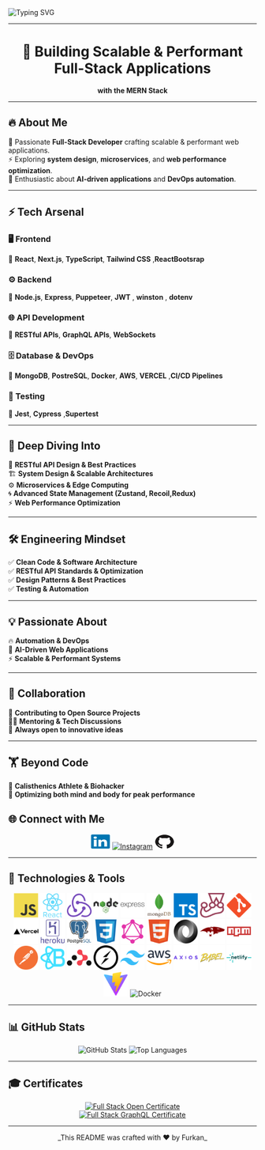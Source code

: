 <img src="https://readme-typing-svg.herokuapp.com?color=%2336BCF7&size=24&lines=Full+Stack+Developer;MERN+Stack+Expert;Always+Learning+New+Technologies;Building+Amazing+Apps" alt="Typing SVG">
</p>

---
<h1 align="center">🚀 Building Scalable & Performant Full-Stack Applications</h1>
<p align="center">
<strong>with the MERN Stack</strong>
</p>

---

## 🔥 About Me  
🚀 Passionate **Full-Stack Developer** crafting scalable & performant web applications.  
⚡ Exploring **system design**, **microservices**, and **web performance optimization**.  
🤖 Enthusiastic about **AI-driven applications** and **DevOps automation**.  

---

## ⚡ Tech Arsenal  

### 🖥️ Frontend  
🔹 **React**, **Next.js**, **TypeScript**, **Tailwind CSS** ,**ReactBootsrap**  

### ⚙️ Backend  
🔹 **Node.js**, **Express**, **Puppeteer**, **JWT** , **winston** , **dotenv**   

### 🌐 API Development  
🔹 **RESTful APIs**, **GraphQL APIs**, **WebSockets**  

### 🗄️ Database & DevOps  
🔹 **MongoDB**, **PostreSQL**, **Docker**, **AWS**, **VERCEL** ,**CI/CD Pipelines**

### 🧪 Testing  
🔹 **Jest**, **Cypress** ,**Supertest**

---

## 🎯 Deep Diving Into  
🚀 **RESTful API Design & Best Practices**  
🏗 **System Design & Scalable Architectures**  
⚙️ **Microservices & Edge Computing**  
🌀 **Advanced State Management (Zustand, Recoil,Redux)**  
⚡ **Web Performance Optimization**  

---

## 🛠 Engineering Mindset  
✅ **Clean Code & Software Architecture**  
✅ **RESTful API Standards & Optimization**  
✅ **Design Patterns & Best Practices**  
✅ **Testing & Automation**  

---

## 💡 Passionate About  
🔥 **Automation & DevOps**  
🤖 **AI-Driven Web Applications**  
⚡ **Scalable & Performant Systems**  

---

## 🤝 Collaboration  
💬 **Contributing to Open Source Projects**  
👨‍🏫 **Mentoring & Tech Discussions**  
🚀 **Always open to innovative ideas**  

---

## 🏋️ Beyond Code  
💪 **Calisthenics Athlete & Biohacker**  
🧠 **Optimizing both mind and body for peak performance**  


## 🌐 Connect with Me
<p align="center">
<a href="https://linkedin.com/in/furkan-akar-7a176618a" target="blank"><img src="https://raw.githubusercontent.com/devicons/devicon/master/icons/linkedin/linkedin-original.svg" alt="LinkedIn" height="30" width="40" /></a>
<a href="https://instagram.com/furkanaliakar" target="blank"><img src="https://img.icons8.com/ios-filled/50/000000/instagram-new.png" alt="Instagram" height="30" width="30" /></a>
<a href="https://github.com/CotNeo" target="blank"><img src="https://raw.githubusercontent.com/devicons/devicon/master/icons/github/github-original.svg" alt="GitHub" height="30" width="40" /></a>
</p>

---

## 🔧 Technologies & Tools
<p align="center">
<img src="https://raw.githubusercontent.com/devicons/devicon/master/icons/javascript/javascript-original.svg" alt="JavaScript" width="50" height="50"/>
<img src="https://raw.githubusercontent.com/devicons/devicon/master/icons/react/react-original-wordmark.svg" alt="React" width="50" height="50"/>
<img src="https://raw.githubusercontent.com/devicons/devicon/master/icons/redux/redux-original.svg" alt="Redux" width="50" height="50"/>
<img src="https://raw.githubusercontent.com/devicons/devicon/master/icons/nodejs/nodejs-original-wordmark.svg" alt="Node.js" width="50" height="50"/>
<img src="https://raw.githubusercontent.com/devicons/devicon/master/icons/express/express-original-wordmark.svg" alt="Express" width="50" height="50"/>
<img src="https://raw.githubusercontent.com/devicons/devicon/master/icons/mongodb/mongodb-original-wordmark.svg" alt="MongoDB" width="50" height="50"/>
<img src="https://raw.githubusercontent.com/devicons/devicon/master/icons/typescript/typescript-original.svg" alt="TypeScript" width="50" height="50"/>
<img src="https://raw.githubusercontent.com/devicons/devicon/master/icons/jest/jest-plain.svg" alt="Jest" width="50" height="50"/>
<img src="https://raw.githubusercontent.com/devicons/devicon/master/icons/git/git-original.svg" alt="Git" width="50" height="50"/>
<img src="https://raw.githubusercontent.com/devicons/devicon/master/icons/vercel/vercel-original-wordmark.svg" alt="Vercel" width="50" height="50"/>
<img src="https://raw.githubusercontent.com/devicons/devicon/master/icons/heroku/heroku-original-wordmark.svg" alt="Heroku" width="50" height="50"/>
<img src="https://raw.githubusercontent.com/devicons/devicon/master/icons/postgresql/postgresql-original-wordmark.svg" alt="SQL" width="50" height="50"/>
<img src="https://raw.githubusercontent.com/devicons/devicon/master/icons/css3/css3-original.svg" alt="CSS3" width="50" height="50"/>
<img src="https://raw.githubusercontent.com/devicons/devicon/master/icons/graphql/graphql-plain.svg" alt="GraphQL" width="50" height="50"/>
<img src="https://raw.githubusercontent.com/devicons/devicon/master/icons/html5/html5-original.svg" alt="HTML5" width="50" height="50"/>
<img src="https://raw.githubusercontent.com/devicons/devicon/master/icons/json/json-original.svg" alt="JSON" width="50" height="50"/>
<img src="https://raw.githubusercontent.com/devicons/devicon/master/icons/mongoose/mongoose-original.svg" alt="Mongoose" width="50" height="50"/>
<img src="https://raw.githubusercontent.com/devicons/devicon/master/icons/npm/npm-original-wordmark.svg" alt="NPM" width="50" height="50"/>
<img src="https://raw.githubusercontent.com/devicons/devicon/master/icons/postman/postman-original.svg" alt="Postman" width="50" height="50"/>
<img src="https://raw.githubusercontent.com/devicons/devicon/master/icons/reactbootstrap/reactbootstrap-original.svg" alt="React Bootstrap" width="50" height="50"/>
<img src="https://raw.githubusercontent.com/devicons/devicon/master/icons/reactrouter/reactrouter-original.svg" alt="React Router" width="50" height="50"/>
<img src="https://raw.githubusercontent.com/devicons/devicon/master/icons/socketio/socketio-original.svg" alt="Socket.IO" width="50" height="50"/>
<img src="https://raw.githubusercontent.com/devicons/devicon/master/icons/tailwindcss/tailwindcss-original.svg" alt="Tailwind CSS" width="50" height="50"/>
<img src="https://github.com/devicons/devicon/blob/master/icons/amazonwebservices/amazonwebservices-original-wordmark.svg" alt="AWS" width="50" height="50"/>
<img src="https://github.com/devicons/devicon/blob/master/icons/axios/axios-plain-wordmark.svg" alt="Axios" width="50" height="50"/>
<img src="https://raw.githubusercontent.com/devicons/devicon/master/icons/babel/babel-original.svg" alt="Babel" width="50" height="50"/>
<img src="https://github.com/devicons/devicon/blob/master/icons/netlify/netlify-original-wordmark.svg" alt="Netlify" width="50" height="50"/>
<img src="https://github.com/devicons/devicon/blob/master/icons/vitejs/vitejs-original.svg" alt="Vite" width="50" height="50"/>
<img src="https://github.com/homarr-labs/dashboard-icons/blob/main/png/docker.png" alt="Docker" width="50" height="50"/>
</p>

---

## 📊 GitHub Stats
<p align="center"> 
<img src="https://github-readme-stats.vercel.app/api?username=CotNeo&show_icons=true&theme=radical" alt="GitHub Stats" /> 
<img src="https://github-readme-stats.vercel.app/api/top-langs/?username=CotNeo&layout=compact&theme=radical" alt="Top Languages" /> 
</p>

---

## 🎓 Certificates
<p align="center"> 
<a href="https://studies.cs.helsinki.fi/stats/api/certificate/fullstackopen/en/4122575dc0cda9c0d7ae61c0476a0d16" target="_blank"> 
<img src="https://img.shields.io/badge/Full%20Stack%20Open%20Certificate-%2300D1FF.svg?&style=for-the-badge&logo=code&logoColor=white" alt="Full Stack Open Certificate"> 
</a> 
<br> 
<a href="https://studies.cs.helsinki.fi/stats/api/certificate/fs-graphql/en/9a2e150918ec8fa50aaae6c6b5c1f93d" target="_blank"> 
<img src="https://img.shields.io/badge/Full%20Stack%20GraphQL%20Certificate-%23FF5733.svg?&style=for-the-badge&logo=graphql&logoColor=white" alt="Full Stack GraphQL Certificate"> 
</a> 
</p>


---
<p align="center">_This README was crafted with ❤️ by Furkan_</p>
